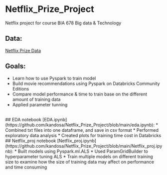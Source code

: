 # Netflix_Prize_Project

Netflix project for course BIA 678 Big data & Technology
<br>
## Data: 
[Netflix Prize Data](https://www.kaggle.com/datasets/netflix-inc/netflix-prize-data)
<br>
## Goals:
* Learn how to use Pyspark to train model
* Build movie recommendations using Pyspark on Databricks Community Editions
* Compare model performance & time to train base on the different amount of training data
* Applied parameter tunning
<br>
## EDA notebook [EDA.ipynb](https://github.com/kandosa/Netflix_Prize_Project/blob/main/eda.ipynb):
* Combined txt files into one dataframe, and save in csv format
* Performed exploratory data analysis
* Created plots for training time cost in Databricks
<br>
## Netflix_proj notebook [Netflix_proj.ipynb](https://github.com/kandosa/Netflix_Prize_Project/blob/main/Netflix_proj.ipynb):
* Built models using Pyspark.ml.ALS
* Used ParamGridBuilder to hyperparameter tuning ALS
* Train multiple models on different training size to examine how the size of training data may affect on performance and time consuming

